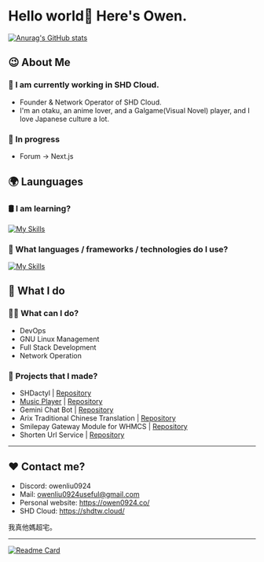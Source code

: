 # Hello world👋 Here's Owen.

[![Anurag's GitHub stats](https://github-readme-stats.vercel.app/api?username=owenliu0924&show_icons=true&theme=tokyonight)
](https://github-readme-stats-git-masterorgs-github-readme-stats-team.vercel.app/api?username=owenliu0924)

## 😉 About Me

### 💾 I am currently working in SHD Cloud.
- Founder & Network Operator of SHD Cloud.
- I'm an otaku, an anime lover, and a Galgame(Visual Novel) player, and I love Japanese culture a lot.

### 👀 In progress
- Forum → Next.js

## 🌍 Launguages

### 🛢️ I am learning?
[![My Skills](https://skillicons.dev/icons?i=rust,java)](https://owen0924.coo)
  
### 🔮 What languages / frameworks / technologies do I use?
[![My Skills](https://skillicons.dev/icons?i=php,laravel,js,ts,py,cs,mysql,postgres,prisma,bash,html,css,nodejs,nextjs,react,docker)](https://owen0924.co)

## 🤗 What I do

### 🙋‍♂️ What can I do?
- DevOps
- GNU Linux Management
- Full Stack Development
- Network Operation

### 💎 Projects that I made?
- SHDactyl | [Repository](https://github.com/SHD-Development/SHDactyl)
- [Music Player](https://mp.owen0924.co) | [Repository](https://github.com/SHD-Development/music-player)
- Gemini Chat Bot | [Repository](https://github.com/SHD-Development/Gemini-Chat-Bot)
- Arix Traditional Chinese Translation | [Repository](https://github.com/SHD-Development/Arix-Traditional-Chinese)
- Smilepay Gateway Module for WHMCS | [Repository](https://github.com/owenliu0924/WHMCS-Smilepay-Gateway-Module)
- Shorten Url Service | [Repository](https://github.com/SHD-Development/Shorten-Url-Service)



---

## ❤️ Contact me?
- Discord: owenliu0924
- Mail: owenliu0924useful@gmail.com
- Personal website: https://owen0924.co/
- SHD Cloud: https://shdtw.cloud/

我真他媽超宅。

---

[![Readme Card](https://github-readme-stats.vercel.app/api/pin/?username=SHD-Development&repo=SHDactyl&show_owner=true&theme=catppuccin_mocha)](https://github.com/SHD-Development/SHDactyl)
